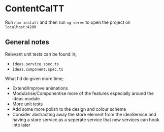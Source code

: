 # ContentCalTT

Run `npm install` and then run `ng serve` to open the project on `localhost:4200`


## General notes

Relevant unit tests can be found in; 
 - `ideas.service.spec.ts`
 - `ideas.component.spec.ts`

What I'd do given more time; 
 - Extend/Improve animations
 - Modularise/Componentise more of the features especially around the ideas module
 - More unit tests
 - Add some more polish to the design and colour scheme
 - Consider abstracting away the store element from the ideaService and having a store service as a seperate service that new services can hook into later

